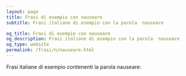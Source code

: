 ```yaml
---
layout: page
title: Frasi di esempio con nauseare 
subtitle: Frasi italiane di esempio con la parola  nauseare

og_title: Frasi di esempio con nauseare 
og_description: Frasi italiane di esempio con la parola  nauseare
og_type: website
permalink: /frasi/n/nauseare.html
---
```


Frasi italiane di esempio contenenti la parola nauseare:


